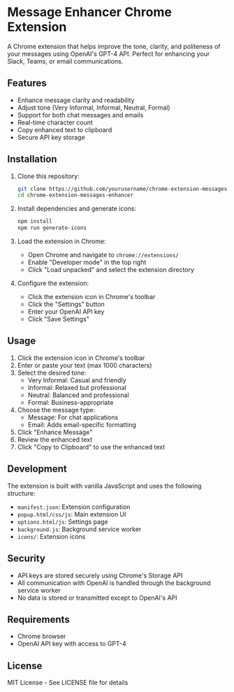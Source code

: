 # Message Enhancer Chrome Extension

A Chrome extension that helps improve the tone, clarity, and politeness of your messages using OpenAI's GPT-4 API. Perfect for enhancing your Slack, Teams, or email communications.

## Features

- Enhance message clarity and readability
- Adjust tone (Very Informal, Informal, Neutral, Formal)
- Support for both chat messages and emails
- Real-time character count
- Copy enhanced text to clipboard
- Secure API key storage

## Installation

1. Clone this repository:
   ```bash
   git clone https://github.com/yourusername/chrome-extension-messages-enhancer.git
   cd chrome-extension-messages-enhancer
   ```

2. Install dependencies and generate icons:
   ```bash
   npm install
   npm run generate-icons
   ```

3. Load the extension in Chrome:
   - Open Chrome and navigate to `chrome://extensions/`
   - Enable "Developer mode" in the top right
   - Click "Load unpacked" and select the extension directory

4. Configure the extension:
   - Click the extension icon in Chrome's toolbar
   - Click the "Settings" button
   - Enter your OpenAI API key
   - Click "Save Settings"

## Usage

1. Click the extension icon in Chrome's toolbar
2. Enter or paste your text (max 1000 characters)
3. Select the desired tone:
   - Very Informal: Casual and friendly
   - Informal: Relaxed but professional
   - Neutral: Balanced and professional
   - Formal: Business-appropriate
4. Choose the message type:
   - Message: For chat applications
   - Email: Adds email-specific formatting
5. Click "Enhance Message"
6. Review the enhanced text
7. Click "Copy to Clipboard" to use the enhanced text

## Development

The extension is built with vanilla JavaScript and uses the following structure:

- `manifest.json`: Extension configuration
- `popup.html/css/js`: Main extension UI
- `options.html/js`: Settings page
- `background.js`: Background service worker
- `icons/`: Extension icons

## Security

- API keys are stored securely using Chrome's Storage API
- All communication with OpenAI is handled through the background service worker
- No data is stored or transmitted except to OpenAI's API

## Requirements

- Chrome browser
- OpenAI API key with access to GPT-4

## License

MIT License - See LICENSE file for details 